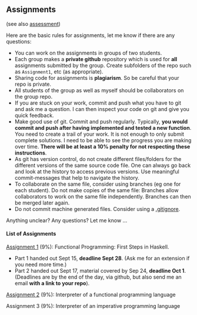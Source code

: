 ## Assignments

(see also [assessment](assessment.md))

Here are the basic rules for assignments, let me know if there are any questions:

- You can work on the assignments in groups of two students.
- Each group makes a **private github** repository which is used for **all** assignments submitted by the group. Create subfolders of the repo such as `Assignment1`, etc (as appropriate).
- Sharing code for assignments is **plagiarism**. So be careful that your repo is private.
- All students of the group as well as myself should be collaborators on the group repo.
- If you are stuck on your work, commit and push what you have to git and ask me a question. I can then inspect your code on git and give you quick feedback.
- Make good use of git. Commit and push regularly. Typically, **you would commit and push after having implemented and tested a new function**. You need to create a trail of your work. It is not enough to only submit complete solutions. I need to be able to see the progress you are making over time. **There will be at least a 10% penalty for not respecting these instructions**. 
- As git has version control, do not create different files/folders for the different versions of the same source code file. One can always go back and look at the history to access previous versions. Use meaningful commit-messages that help to navigate the history. 
- To collaborate on the same file, consider using branches (eg one for each student). Do not make copies of the same file: Branches allow collaborators to work on the same file independently. Branches can then be merged later again. 
- Do not commit machine generated files. Consider using a [.gitignore](https://git-scm.com/docs/gitignore).

Anything unclear? Any questions? Let me know ...

#### List of Assignments

[Assignment 1](assignment-1.md) (9%): Functional Programming: First Steps in Haskell. 
- Part 1 handed out Sept 15, **deadline Sept 28**. (Ask me for an extension if you need more time.)
- Part 2 handed out Sept 17, material covered by Sep 24, **deadline Oct 1**.
(Deadlines are by the end of the day, via github, but also send me an email **with a link to your repo**). 

[Assignment 2](assignment-2.md) (9%): Interpreter of a functional programming language

Assignment 3 (9%): Interpreter of an imperative programming language


